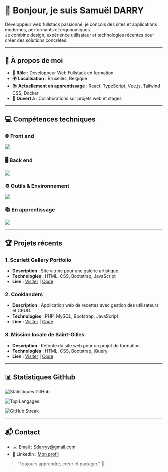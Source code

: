 # 👋 Bonjour, je suis Samuël DARRY

Développeur web fullstack passionné, je conçois des sites et applications modernes, performants et ergonomiques.  
Je combine design, expérience utilisateur et technologies récentes pour créer des solutions concrètes.

---

## 🎯 À propos de moi
- 💼 **Rôle** : Développeur Web Fullstack en formation  
- 🌍 **Localisation** : Bruxelles, Belgique  
- 📚 **Actuellement en apprentissage** : React, TypeScript, Vue.js, Tailwind CSS, Docker  
- 🤝 **Ouvert à** : Collaborations sur projets web et stages  

---

## 💻 Compétences techniques

### 🌐 Front end
<p align="left">
  <img src="https://skillicons.dev/icons?i=html,css,bootstrap,js,jquery" />
</p>

### 🖥 Back end
<p align="left">
  <img src="https://skillicons.dev/icons?i=php,mysql,nodejs,express,python" />
</p>


### ⚙️ Outils & Environnement
<p align="left">
  <img src="https://skillicons.dev/icons?i=git,github,linux,phpstorm,webstorm" />
</p>

### 📚 En apprentissage
<p align="left">
  <img src="https://skillicons.dev/icons?i=react,vue,ts,tailwind,docker" />
</p>

---

## 🏆 Projets récents

### 1. Scarlett Gallery Portfolio
- **Description** : Site vitrine pour une galerie artistique.  
- **Technologies** : HTML, CSS, Bootstrap, JavaScript  
- **Lien** : [Visiter](https://www.scarlettgallery.com/) | [Code](#)  

### 2. Cooklanders
- **Description** : Application web de recettes avec gestion des utilisateurs et CRUD.  
- **Technologies** : PHP, MySQL, Bootstrap, JavaScript  
- **Lien** : [Visiter](#) | [Code](#)  

### 3. Mission locale de Saint-Gilles
- **Description** : Refonte du site web pour un projet de formation.  
- **Technologies** : HTML, CSS, Bootstrap, jQuery  
- **Lien** : [Visiter](#) | [Code](#)  

---

## 📊 Statistiques GitHub


![Statistiques GitHub](https://github-readme-stats.vercel.app/api?username=Eultype&show_icons=true&theme=dark&include_all_commits=true&count_private=true&cache_seconds=1800)  

![Top Langages](https://github-readme-stats.vercel.app/api/top-langs/?username=Eultype&layout=compact&theme=dark&cache_seconds=1800)  

![GitHub Streak](https://streak-stats.demolab.com?user=Eultype&theme=dark&date_format=j%20M%5B%20Y%5D&mode=weekly&fire=DD2727&currStreakNum=DDDDDD&sideNums=DDDDDD&currStreakLabel=DDDDDD&sideLabels=DDDDDD&dates=AAAAAA)


---

## 📬 Contact
- ✉️ Email : [Sdarryy@gmail.com](mailto:Sdarryy@gmail.com)  
- 💬 LinkedIn : [Mon profil](https://www.linkedin.com/in/samu%C3%ABl-darry-00000012a/)  

> "Toujours apprendre, créer et partager." 🚀
